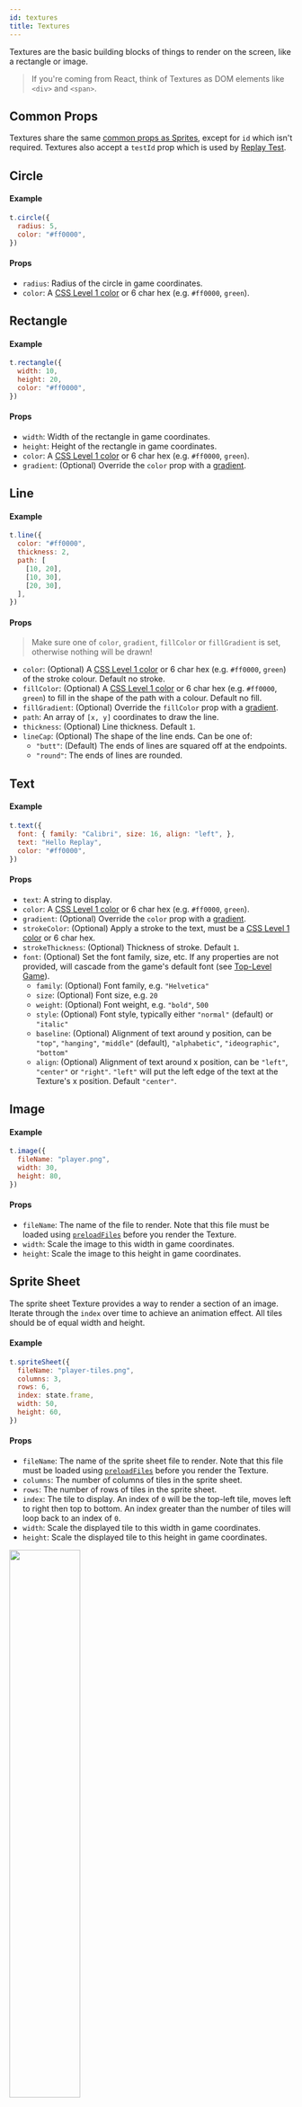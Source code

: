 ```yaml
---
id: textures
title: Textures
---
```


Textures are the basic building blocks of things to render on the screen, like a rectangle or image.

> If you're coming from React, think of Textures as DOM elements like `<div>` and `<span>`.

## Common Props

Textures share the same [common props as Sprites](sprites.md#common-props), except for `id` which isn't required. Textures also accept a `testId` prop which is used by [Replay Test](test.md).

## Circle

#### Example

```js
t.circle({
  radius: 5,
  color: "#ff0000",
})
```

#### Props

- `radius`: Radius of the circle in game coordinates.
- `color`: A [CSS Level 1 color](https://developer.mozilla.org/en-US/docs/Web/CSS/color_value) or 6 char hex (e.g. `#ff0000`, `green`).

## Rectangle

#### Example

```js
t.rectangle({
  width: 10,
  height: 20,
  color: "#ff0000",
})
```

#### Props

- `width`: Width of the rectangle in game coordinates.
- `height`: Height of the rectangle in game coordinates.
- `color`: A [CSS Level 1 color](https://developer.mozilla.org/en-US/docs/Web/CSS/color_value) or 6 char hex (e.g. `#ff0000`, `green`).
- `gradient`: (Optional) Override the `color` prop with a [gradient](#gradient).

## Line

#### Example

```js
t.line({
  color: "#ff0000",
  thickness: 2,
  path: [
    [10, 20],
    [10, 30],
    [20, 30],
  ],
})
```

#### Props

> Make sure one of `color`, `gradient`, `fillColor` or `fillGradient` is set, otherwise nothing will be drawn!

- `color`: (Optional) A [CSS Level 1 color](https://developer.mozilla.org/en-US/docs/Web/CSS/color_value) or 6 char hex (e.g. `#ff0000`, `green`) of the stroke colour. Default no stroke.
- `fillColor`: (Optional) A [CSS Level 1 color](https://developer.mozilla.org/en-US/docs/Web/CSS/color_value) or 6 char hex (e.g. `#ff0000`, `green`) to fill in the shape of the path with a colour. Default no fill.
- `fillGradient`: (Optional) Override the `fillColor` prop with a [gradient](#gradient).
- `path`: An array of `[x, y]` coordinates to draw the line.
- `thickness`: (Optional) Line thickness. Default `1`.
- `lineCap`: (Optional) The shape of the line ends. Can be one of:
  - `"butt"`: (Default) The ends of lines are squared off at the endpoints.
  - `"round"`: The ends of lines are rounded.

## Text

#### Example

```js
t.text({
  font: { family: "Calibri", size: 16, align: "left", },
  text: "Hello Replay",
  color: "#ff0000",
})
```
#### Props

- `text`: A string to display.
- `color`: A [CSS Level 1 color](https://developer.mozilla.org/en-US/docs/Web/CSS/color_value) or 6 char hex (e.g. `#ff0000`, `green`).
- `gradient`: (Optional) Override the `color` prop with a [gradient](#gradient).
- `strokeColor`: (Optional) Apply a stroke to the text, must be a [CSS Level 1 color](https://developer.mozilla.org/en-US/docs/Web/CSS/color_value) or 6 char hex.
- `strokeThickness`: (Optional) Thickness of stroke. Default `1`.
- `font`: (Optional) Set the font family, size, etc. If any properties are not provided, will cascade from the game's default font (see [Top-Level Game](top-level-game.md)).
  - `family`: (Optional) Font family, e.g. `"Helvetica"`
  - `size`: (Optional) Font size, e.g. `20`
  - `weight`: (Optional) Font weight, e.g. `"bold"`, `500`
  - `style`: (Optional) Font style, typically either `"normal"` (default) or `"italic"`
  - `baseline`: (Optional) Alignment of text around y position, can be `"top"`, `"hanging"`, `"middle"` (default), `"alphabetic"`, `"ideographic"`, `"bottom"`
  - `align`: (Optional) Alignment of text around x position, can be `"left"`, `"center"` or `"right"`. `"left"` will put the left edge of the text at the Texture's x position. Default `"center"`.

## Image

#### Example

```js
t.image({
  fileName: "player.png",
  width: 30,
  height: 80,
})
```

#### Props

- `fileName`: The name of the file to render. Note that this file must be loaded using [`preloadFiles`](sprites.md#init) before you render the Texture.
- `width`: Scale the image to this width in game coordinates.
- `height`: Scale the image to this height in game coordinates.

## Sprite Sheet

The sprite sheet Texture provides a way to render a section of an image. Iterate through the `index` over time to achieve an animation effect. All tiles should be of equal width and height.

#### Example

```js
t.spriteSheet({
  fileName: "player-tiles.png",
  columns: 3,
  rows: 6,
  index: state.frame,
  width: 50,
  height: 60,
})
```

#### Props

- `fileName`: The name of the sprite sheet file to render. Note that this file must be loaded using [`preloadFiles`](sprites.md#init) before you render the Texture.
- `columns`: The number of columns of tiles in the sprite sheet.
- `rows`: The number of rows of tiles in the sprite sheet.
- `index`: The tile to display. An index of `0` will be the top-left tile, moves left to right then top to bottom. An index greater than the number of tiles will loop back to an index of `0`.
- `width`: Scale the displayed tile to this width in game coordinates.
- `height`: Scale the displayed tile to this height in game coordinates.

<img src="/img/sprite-sheet-index.png" width="50%" />

## Gradient

A colour gradient effect can be achieved through the `gradient` prop. Pass in an object with the following fields:

- `type`: Must be `"linear"`.
- `path`: A tuple of start and end `[x, y]` coordinates to draw the gradient line.
- `colors`: An array of objects with fields:
  - `color`: A [CSS Level 1 color](https://developer.mozilla.org/en-US/docs/Web/CSS/color_value) or 6 char hex (e.g. `#ff0000`, `green`).
  - `offset`: Distance of `color` along gradient line, must be between 0 - 1.

#### Example

```js
t.rectangle({
  width: 10,
  height: 10,
  color: "white",
  gradient: {
    type: "linear",
    path: [
      [-5, 0],
      [5, 0],
    ],
    colors: [
      { offset: 0, color: "black" },
      { offset: 0.5, color: "white" },
      { offset: 1, color: "black" },
    ],
  },
}),
```
